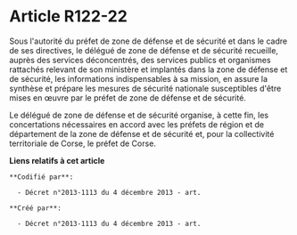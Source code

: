 # Article R122-22

Sous l'autorité du préfet de zone de défense et de sécurité et dans le cadre de ses directives, le délégué de zone de défense
et de sécurité recueille, auprès des services déconcentrés, des services publics et organismes rattachés relevant de son
ministère et implantés dans la zone de défense et de sécurité, les informations indispensables à sa mission, en assure la
synthèse et prépare les mesures de sécurité nationale susceptibles d'être mises en œuvre par le préfet de zone de défense et
de sécurité.

Le délégué de zone de défense et de sécurité organise, à cette fin, les concertations nécessaires en accord avec les préfets
de région et de département de la zone de défense et de sécurité et, pour la collectivité territoriale de Corse, le préfet de
Corse.

**Liens relatifs à cet article**

	**Codifié par**:

	  - Décret n°2013-1113 du 4 décembre 2013 - art.

	**Créé par**:

	  - Décret n°2013-1113 du 4 décembre 2013 - art.

